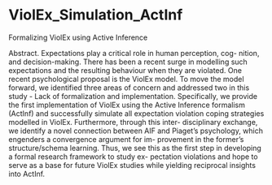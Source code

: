 # ViolEx_Simulation_ActInf
Formalizing ViolEx using Active Inference

Abstract. Expectations play a critical role in human perception, cog-
nition, and decision-making. There has been a recent surge in modelling
such expectations and the resulting behaviour when they are violated.
One recent psychological proposal is the ViolEx model. To move the
model forward, we identified three areas of concern and addressed two
in this study - Lack of formalization and implementation. Specifically,
we provide the first implementation of ViolEx using the Active Inference
formalism (ActInf) and successfully simulate all expectation violation
coping strategies modelled in ViolEx. Furthermore, through this inter-
disciplinary exchange, we identify a novel connection between AIF and
Piaget’s psychology, which engenders a convergence argument for im-
provement in the former’s structure/schema learning. Thus, we see this
as the first step in developing a formal research framework to study ex-
pectation violations and hope to serve as a base for future ViolEx studies
while yielding reciprocal insights into ActInf.
